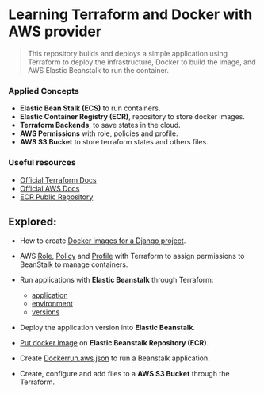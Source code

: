 # Learning Terraform and Docker with AWS provider

> This repository builds and deploys a simple application using Terraform to deploy the infrastructure, Docker to build the image, and AWS Elastic Beanstalk to run the container.


### Applied Concepts

- **Elastic Bean Stalk (ECS)** to run containers.
- **Elastic Container Registry (ECR)**, repository to store docker images.
- **Terraform Backends**, to save states in the cloud.
- **AWS Permissions** with role, policies and profile.
- **AWS S3 Bucket** to store terraform states and others files.

### Useful resources

- [Official Terraform Docs](https://developer.hashicorp.com/terraform/tutorials/aws-get-started)
- [Official AWS Docs](https://docs.aws.amazon.com/)
- [ECR Public Repository](https://gallery.ecr.aws/)

## Explored:

- How to create [Docker images for a Django project](https://docs.docker.com/samples/django/).

- AWS [Role](https://registry.terraform.io/providers/hashicorp/aws/latest/docs/resources/iam_role), [Policy](https://registry.terraform.io/providers/hashicorp/aws/latest/docs/resources/iam_policy) and [Profile](https://registry.terraform.io/providers/hashicorp/aws/latest/docs/resources/iam_instance_profile) with Terraform to assign permissions to BeanStalk to manage containers.

- Run applications with **Elastic Beanstalk** through Terraform:

  - [application](https://registry.terraform.io/providers/hashicorp/aws/latest/docs/resources/elastic_beanstalk_application)
  - [environment](https://registry.terraform.io/providers/hashicorp/aws/latest/docs/resources/elastic_beanstalk_environment)
  - [versions](https://registry.terraform.io/providers/hashicorp/aws/latest/docs/resources/elastic_beanstalk_application_version)

- Deploy the application version into **Elastic Beanstalk**.

- [Put docker image](https://docs.aws.amazon.com/AmazonECR/latest/userguide/docker-push-ecr-image.html) on **Elastic Beanstalk Repository (ECR)**.

- Create [Dockerrun.aws.json](https://docs.aws.amazon.com/pt_br/elasticbeanstalk/latest/dg/single-container-docker-configuration.html) to run a Beanstalk application.

- Create, configure and add files to a **AWS S3 Bucket** through the Terraform.
